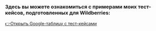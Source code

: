 <h3>Здесь вы можете ознакомиться с примерами моих тест-кейсов, подготовленных для Wildberries:</h3>
<a href="https://docs.google.com/spreadsheets/d/1erFNjas0jcTwfDJg1FL8JMYhf6aCBskvmFB74IVbP58/edit?gid=0#gid=0" target="_blank">👉Открыть Google-таблицу с тест-кейсами</a>
